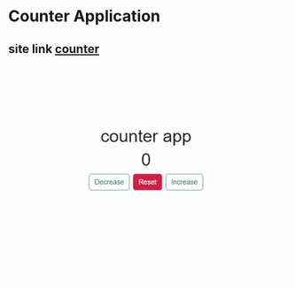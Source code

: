 # Counter Application

## site link [counter](najmul-islam-counter-app.netlify.app)

![alt text](./public/counter.gif)
